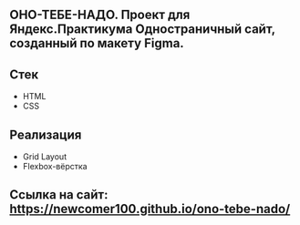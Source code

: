 ## ОНО-ТЕБЕ-НАДО. Проект для Яндекс.Практикума Одностраничный сайт, созданный по макету Figma.

## Стек 
- HTML 
- CSS 

## Реализация 
- Grid Layout 
- Flexbox-вёрстка

## Ссылка на сайт: https://newcomer100.github.io/ono-tebe-nado/